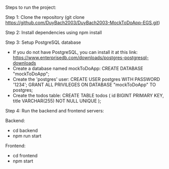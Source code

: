 Steps to run the project: 

Step 1: Clone the repository (git clone https://github.com/DuyBach2003/DuyBach2003-MockToDoApp-EGS.git) 

Step 2: Install dependencies using npm install 

Step 3: Setup PostgreSQL database
- If you do not have PostgreSQL, you can install it at this link: https://www.enterprisedb.com/downloads/postgres-postgresql-downloads
- Create a database named mockToDoApp: CREATE DATABASE "mockToDoApp";
- Create the 'postgres' user:
CREATE USER postgres WITH PASSWORD '1234';
GRANT ALL PRIVILEGES ON DATABASE "mockToDoApp" TO postgres;
- Create the todos table:
CREATE TABLE todos (
    id BIGINT PRIMARY KEY,
    title VARCHAR(255) NOT NULL UNIQUE
);

Step 4: Run the backend and frontend servers:

Backend:
- cd backend
- npm run start

Frontend:
- cd frontend
- npm start
